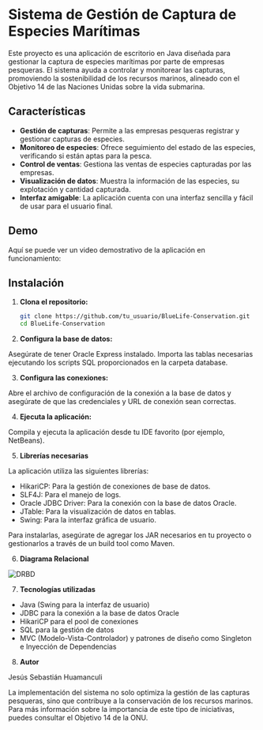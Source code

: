 # Sistema de Gestión de Captura de Especies Marítimas

Este proyecto es una aplicación de escritorio en Java diseñada para gestionar la captura de especies marítimas por parte de empresas pesqueras. El sistema ayuda a controlar y monitorear las capturas, promoviendo la sostenibilidad de los recursos marinos, alineado con el Objetivo 14 de las Naciones Unidas sobre la vida submarina.

## Características

- **Gestión de capturas**: Permite a las empresas pesqueras registrar y gestionar capturas de especies.
- **Monitoreo de especies**: Ofrece seguimiento del estado de las especies, verificando si están aptas para la pesca.
- **Control de ventas**: Gestiona las ventas de especies capturadas por las empresas.
- **Visualización de datos**: Muestra la información de las especies, su explotación y cantidad capturada.
- **Interfaz amigable**: La aplicación cuenta con una interfaz sencilla y fácil de usar para el usuario final.

## Demo

Aquí se puede ver un video demostrativo de la aplicación en funcionamiento:

## Instalación

1. **Clona el repositorio:**

   ```bash
   git clone https://github.com/tu_usuario/BlueLife-Conservation.git
   cd BlueLife-Conservation    

2. **Configura la base de datos:**

Asegúrate de tener Oracle Express instalado.
Importa las tablas necesarias ejecutando los scripts SQL proporcionados en la carpeta database.

3. **Configura las conexiones:**

Abre el archivo de configuración de la conexión a la base de datos y asegúrate de que las credenciales y URL de conexión sean correctas.

4. **Ejecuta la aplicación:**

Compila y ejecuta la aplicación desde tu IDE favorito (por ejemplo, NetBeans).

5. **Librerías necesarias**

La aplicación utiliza las siguientes librerías:

- HikariCP: Para la gestión de conexiones de base de datos.
- SLF4J: Para el manejo de logs.
- Oracle JDBC Driver: Para la conexión con la base de datos Oracle.
- JTable: Para la visualización de datos en tablas.
- Swing: Para la interfaz gráfica de usuario.

Para instalarlas, asegúrate de agregar los JAR necesarios en tu proyecto o gestionarlos a través de un build tool como Maven.

6. **Diagrama Relacional**

![DRBD](https://github.com/user-attachments/assets/90a0c943-d881-4cfc-8734-95ea99436a75)


7. **Tecnologías utilizadas**

- Java (Swing para la interfaz de usuario)
- JDBC para la conexión a la base de datos Oracle
- HikariCP para el pool de conexiones
- SQL para la gestión de datos
- MVC (Modelo-Vista-Controlador) y patrones de diseño como Singleton e Inyección de Dependencias

8. **Autor**

Jesús Sebastián Huamanculi

La implementación del sistema no solo optimiza la gestión de las capturas pesqueras, sino que contribuye a la conservación de los recursos marinos. Para más información sobre la importancia de este tipo de iniciativas, puedes consultar el Objetivo 14 de la ONU.

